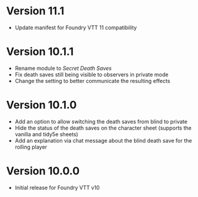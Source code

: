 # Version 11.1

- Update manifest for Foundry VTT 11 compatibility

# Version 10.1.1

- Rename module to *Secret Death Saves*
- Fix death saves still being visible to observers in private mode
- Change the setting to better communicate the resulting effects

# Version 10.1.0

- Add an option to allow switching the death saves from blind to private
- Hide the status of the death saves on the character sheet (supports the vanilla and tidy5e sheets)
- Add an explanation via chat message about the blind death save for the rolling player

# Version 10.0.0

- Initial release for Foundry VTT v10
